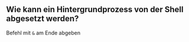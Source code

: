 Wie kann ein Hintergrundprozess von der Shell abgesetzt werden?
---
Befehl mit ``&`` am Ende abgeben